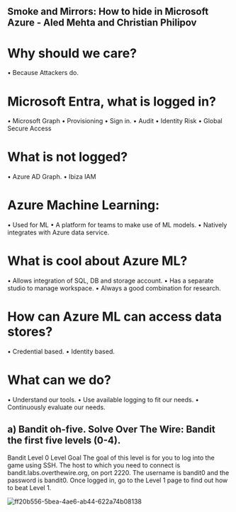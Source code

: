 
## Smoke and Mirrors: How to hide in Microsoft Azure - Aled Mehta and Christian Philipov


# Why should we care?

•	Because Attackers do.

# Microsoft Entra, what is logged in?

•	Microsoft Graph
•	Provisioning 
•	Sign in.
•	Audit
•	Identity Risk
•	Global Secure Access

# What is not logged?

•	Azure AD  Graph.
•	Ibiza IAM


# Azure Machine Learning:

•	Used for ML
•	A platform for teams to make use of ML models.
•	Natively integrates with Azure data service.

# What is cool about Azure ML?

•	Allows integration of SQL, DB and storage account.
•	Has a separate studio to manage workspace.
•	Always a good combination for research.

# How can Azure ML can access data stores?

•	Credential based.
•	Identity based.

# What can we do?

•	Understand our tools.
•	Use available logging to fit our needs. 
•	Continuously evaluate our needs.


## a) Bandit oh-five. Solve Over The Wire: Bandit the first five levels (0-4).

Bandit Level 0
Level Goal
The goal of this level is for you to log into the game using SSH. The host to which you need to connect is bandit.labs.overthewire.org, on port 2220. The username is bandit0 and the password is bandit0. Once logged in, go to the Level 1 page to find out how to beat Level 1.

![ff20b556-5bea-4ae6-ab44-622a74b08138](https://github.com/user-attachments/assets/34823482-52e2-42ba-954b-9ff8fface5f9)





